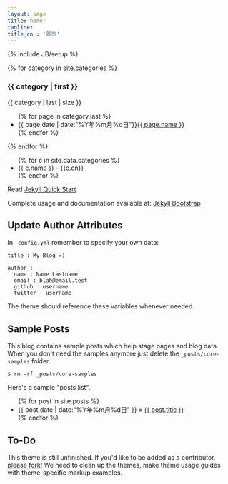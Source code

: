 ```yaml
---
layout: page
title: home!
tagline:
title_cn : '首页'
---
```

{% include JB/setup %}

{% for category in site.categories %}
<h3>{{ category | first }}</h3>
<span>{{ category | last | size }}</span>
<ul class="category-list">
    {% for page in category.last %}
        <li>{{ page.date | date:"%Y年%m月%d日"}}<a href="{{ page.url }}">{{ page.name }}</a></li>
    {% endfor %}
</ul>
{% endfor %}

<ul class="category-list">
{% for c in site.data.categories %}
  <li>
      {{ c.name }} - {{c.cn}}
    </a>
  </li>
{% endfor %}
</ul>

Read [Jekyll Quick Start](http://jekyllbootstrap.com/usage/jekyll-quick-start.html)

Complete usage and documentation available at: [Jekyll Bootstrap](http://jekyllbootstrap.com)

## Update Author Attributes

In `_config.yml` remember to specify your own data:
    
    title : My Blog =)
    
    author :
      name : Name Lastname
      email : blah@email.test
      github : username
      twitter : username

The theme should reference these variables whenever needed.
    
## Sample Posts

This blog contains sample posts which help stage pages and blog data.
When you don't need the samples anymore just delete the `_posts/core-samples` folder.

    $ rm -rf _posts/core-samples

Here's a sample "posts list".

<ul class="posts">
  {% for post in site.posts %}
    <li><span>{{ post.date | date:"%Y年%m月%d日" }}</span> &raquo; <a href="{{ BASE_PATH }}{{ post.url }}">{{ post.title }}</a></li>
  {% endfor %}
</ul>

## To-Do

This theme is still unfinished. If you'd like to be added as a contributor, [please fork](http://github.com/plusjade/jekyll-bootstrap)!
We need to clean up the themes, make theme usage guides with theme-specific markup examples.


